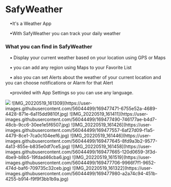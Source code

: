 ﻿# SafyWeather
<p>&emsp;•It's a Weather App</p>
 <p>&emsp;•With SafyWeather you can track your daily weather</p>
 <h3>What you can find in SafyWeather</h3>
 <p>&emsp;• Display your current weather based on your location using GPS or Maps</p>
 <p>&emsp;• you can add any region using Maps to your Favorite List </p>
 <p>&emsp;• also you can set Alerts about the weather of your current location and you can choose notifications or Alarm for that Alert</p>
 <p>&emsp;•provided with App Settings so you can use any language.</p>
 <img src="https://user-images.githubusercontent.com/56044499/169477471-6755e52a-4689-4428-871e-6a115dd9810f.jpg">
![IMG_20220519_161309](https://user-images.githubusercontent.com/56044499/169477471-6755e52a-4689-4428-871e-6a115dd9810f.jpg)
![IMG_20220519_161411](https://user-images.githubusercontent.com/56044499/169477490-746177ae-b4d7-48cb-9cc6-30ee1e5f6507.jpg)
![IMG_20220519_161426](https://user-images.githubusercontent.com/56044499/169477557-6af27d09-f1a5-4479-8ce1-7ca0c104eef6.jpg)
![IMG_20220519_161446](https://user-images.githubusercontent.com/56044499/169477645-8fd9a3b2-9577-4a13-855e-b835e0df7ce5.jpg)
![IMG_20220519_161458](https://user-images.githubusercontent.com/56044499/169477665-120d0659-3f3d-4be9-b8b5-19fdad46cba6.jpg)
![IMG_20220519_161519](https://user-images.githubusercontent.com/56044499/169477706-9966f7f1-9652-474d-baf6-709735c32ceb.jpg)
![IMG_20220519_161322](https://user-images.githubusercontent.com/56044499/169477980-a2a74c94-451b-4255-b914-f9f9f3bb1b9a.jpg)

